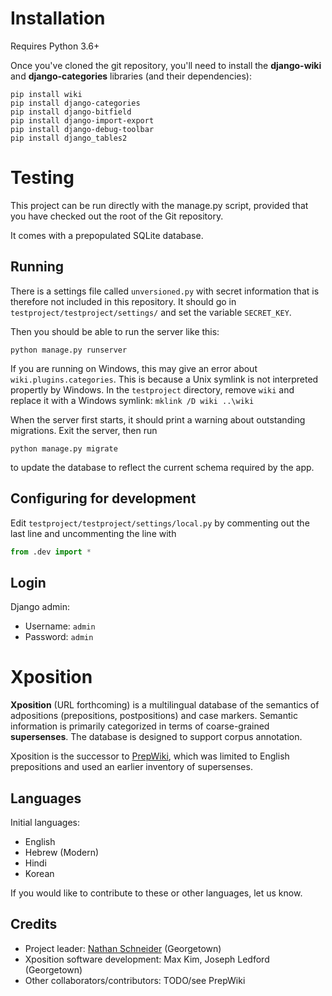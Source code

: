Installation
============

Requires Python 3.6+

Once you've cloned the git repository, you'll need to install the __django-wiki__ and __django-categories__ libraries (and their dependencies):

    pip install wiki
    pip install django-categories
    pip install django-bitfield
    pip install django-import-export
    pip install django-debug-toolbar
    pip install django_tables2

Testing
===========

This project can be run directly with the manage.py script, provided
that you have checked out the root of the Git repository.

It comes with a prepopulated SQLite database.

Running
-------

There is a settings file called `unversioned.py` with secret information that is therefore not included in this repository. 
It should go in `testproject/testproject/settings/` and set the variable `SECRET_KEY`.

Then you should be able to run the server like this:

    python manage.py runserver

If you are running on Windows, this may give an error about `wiki.plugins.categories`. This is because a Unix symlink is not interpreted propertly by Windows. In the `testproject` directory, remove `wiki` and replace it with a Windows symlink: `mklink /D wiki ..\wiki`

When the server first starts, it should print a warning about outstanding migrations. Exit the server, then run

    python manage.py migrate
    
to update the database to reflect the current schema required by the app.

Configuring for development
---------------------------

Edit `testproject/testproject/settings/local.py` by commenting out the last line and uncommenting the line with

```py
from .dev import *
```

Login
-----

Django admin:

  * Username: `admin`
  * Password: `admin`

# Xposition

__Xposition__ (URL forthcoming) is a multilingual database of the semantics of adpositions (prepositions, postpositions) and case markers.
Semantic information is primarily categorized in terms of coarse-grained __supersenses__.
The database is designed to support corpus annotation.

Xposition is the successor to [PrepWiki](http://demo.ark.cs.cmu.edu/PrepWiki/), which was limited to English prepositions
and used an earlier inventory of supersenses.

## Languages

Initial languages:

* English
* Hebrew (Modern)
* Hindi
* Korean

If you would like to contribute to these or other languages, let us know.

## Credits

* Project leader: [Nathan Schneider](http://nathan.cl) (Georgetown)
* Xposition software development: Max Kim, Joseph Ledford (Georgetown)
* Other collaborators/contributors: TODO/see PrepWiki
